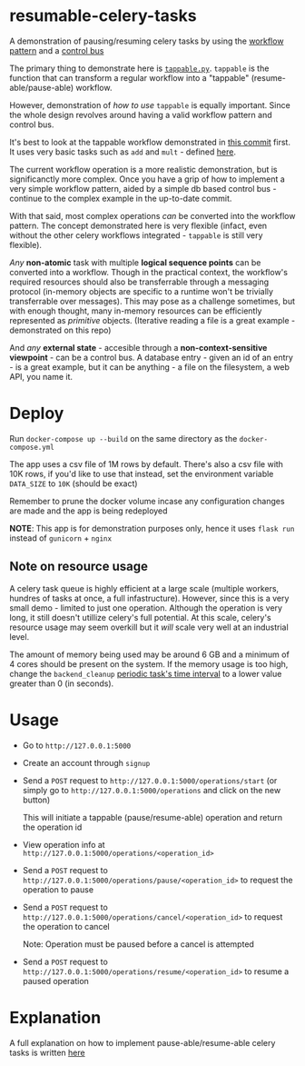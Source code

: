 # resumable-celery-tasks
A demonstration of pausing/resuming celery tasks by using the [workflow pattern](https://en.wikipedia.org/wiki/Workflow_pattern) and a [control bus](https://www.enterpriseintegrationpatterns.com/patterns/messaging/ControlBus.html)

The primary thing to demonstrate here is [`tappable.py`](./app/tappable.py). `tappable` is the function that can transform a regular workflow into a "tappable" (resume-able/pause-able) workflow.

However, demonstration of *how to use* `tappable` is equally important. Since the whole design revolves around having a valid workflow pattern and control bus.

It's best to look at the tappable workflow demonstrated in [this commit](https://github.com/TotallyNotChase/resumable-celery-tasks/tree/40099acfa31a6b131da14eba6b95d090e4f06cc5/app/operations.py) first. It uses very basic tasks such as `add` and `mult` - defined [here](https://github.com/TotallyNotChase/resumable-celery-tasks/tree/40099acfa31a6b131da14eba6b95d090e4f06cc5/app/tasks.py).

The current workflow operation is a more realistic demonstration, but is significanctly more complex. Once you have a grip of how to implement a very simple workflow pattern, aided by a simple db based control bus - continue to the complex example in the up-to-date commit.

With that said, most complex operations *can* be converted into the workflow pattern. The concept demonstrated here is very flexible (infact, even without the other celery workflows integrated - `tappable` is still very flexible).

*Any* **non-atomic** task with multiple **logical sequence points** can be converted into a workflow. Though in the practical context, the workflow's required resources should also be transferrable through a messaging protocol (in-memory objects are specific to a runtime won't be trivially transferrable over messages). This may pose as a challenge sometimes, but with enough thought, many in-memory resources can be efficiently represented as *primitive* objects. (Iterative reading a file is a great example - demonstrated on this repo)

And *any* **external state** - accesible through a **non-context-sensitive viewpoint** - can be a control bus. A database entry - given an id of an entry - is a great example, but it can be anything - a file on the filesystem, a web API, you name it.

# Deploy
Run `docker-compose up --build` on the same directory as the `docker-compose.yml`

The app uses a csv file of 1M rows by default. There's also a csv file with 10K rows, if you'd like to use that instead, set the environment variable `DATA_SIZE` to `10K` (should be exact)

Remember to prune the docker volume incase any configuration changes are made and the app is being redeployed

**NOTE**: This app is for demonstration purposes only, hence it uses `flask run` instead of `gunicorn` + `nginx`

## Note on resource usage
A celery task queue is highly efficient at a large scale (multiple workers, hundres of tasks at once, a full infastructure). However, since this is a very small demo - limited to just one operation. Although the operation is very long, it still doesn't utillize celery's full potential. At this scale, celery's resource usage may seem overkill but it *will* scale very well at an industrial level.

The amount of memory being used may be around 6 GB and a minimum of 4 cores should be present on the system. If the memory usage is too high, change the `backend_cleanup` [periodic task's time interval](https://github.com/TotallyNotChase/resumable-celery-tasks/blob/0822e103457385804c82e6e5a5f83d637ba3c412/app/config.py#L11) to a lower value greater than 0 (in seconds).

# Usage
* Go to `http://127.0.0.1:5000`
* Create an account through `signup`
* Send a `POST` request to `http://127.0.0.1:5000/operations/start` (or simply go to `http://127.0.0.1:5000/operations` and click on the new button)
  
  This will initiate a tappable (pause/resume-able) operation and return the operation id
* View operation info at `http://127.0.0.1:5000/operations/<operation_id>`
* Send a `POST` request to `http://127.0.0.1:5000/operations/pause/<operation_id>` to request the operation to pause
* Send a `POST` request to `http://127.0.0.1:5000/operations/cancel/<operation_id>` to request the operation to cancel

  Note: Operation must be paused before a cancel is attempted
* Send a `POST` request to `http://127.0.0.1:5000/operations/resume/<operation_id>` to resume a paused operation

# Explanation
A full explanation on how to implement pause-able/resume-able celery tasks is written [here](./Explanation.md)
